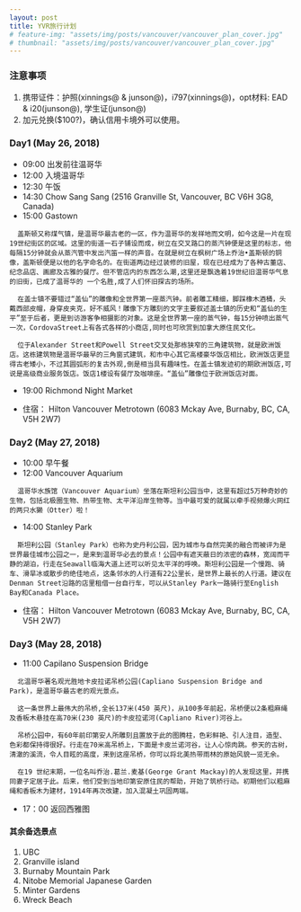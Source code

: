 ```yaml
---
layout: post
title: YVR旅行计划
# feature-img: "assets/img/posts/vancouver/vancouver_plan_cover.jpg"
# thumbnail: "assets/img/posts/vancouver/vancouver_plan_cover.jpg"
---
```


### 注意事项
1. 携带证件：护照(xinnings@ & junson@)，i797(xinnings@)，opt材料: EAD & i20(junson@), 学生证(junson@)
2. 加元兑换($100?)，确认信用卡境外可以使用。

### Day1 (May 26, 2018)
* 09:00 出发前往温哥华
* 12:00 入境温哥华
* 12:30 午饭
* 14:30 Chow Sang Sang (2516 Granville St, Vancouver, BC V6H 3G8, Canada)
* 15:00 Gastown
```
  盖斯顿又称煤气镇，是温哥华最古老的一区，作为温哥华的发祥地而文明，如今这是一片在现19世纪街区的区域。这里的街道一石子铺设而成，树立在交叉路口的蒸汽钟便是这里的标志，他每隔15分钟就会从蒸汽管中发出汽笛一样的声音。在就是树立在枫树广场上乔治•盖斯顿的铜像，盖斯顿便是以他的名字命名的。在街道两边经过装修的旧屋，现在已经成为了各种古董店、纪念品店、画廊及古雅的餐厅。但不管店内的东西怎么潮,这里还是飘逸着19世纪旧温哥华气息的旧街，已成了温哥华的 一个名胜,成了人们怀旧探古的场所。 

  在盖士镇不要错过“盖仙”的雕像和全世界第一座蒸汽钟。前者雕工精细，脚踩橡木酒桶，头戴西部皮帽，身穿皮夹克，好不威风！雕像下方雕刻的文字主要叙述盖士镇的历史和“盖仙的生平”至于后者，更是到访游客争相摄影的对象。这是全世界第一座的蒸气钟，每15分钟喷出蒸气一次，CordovaStreet上有各式各样的小商店,同时也可欣赏到加拿大原住民文化。 

  位于Alexander Street和Powell Street交叉处那栋狭窄的三角建筑物，就是欧洲饭店。这栋建筑物是温哥华最早的三角窗式建筑，和市中心其它高楼豪华饭店相比，欧洲饭店更显得古老矮小，不过其圆弧形的复古外观,倒是相当具有趣味性。在盖士镇发迹初的期欧洲饭店,可说是高级商业服务饭店。饭店1楼设有餐厅及咖啡座。“盖仙”雕像位于欧洲饭店对面。
```
* 19:00 Richmond Night Market

* 住宿： Hilton Vancouver Metrotown (6083 Mckay Ave, Burnaby, BC, CA, V5H 2W7)

### Day2 (May 27, 2018)
* 10:00 早午餐
* 12:00 Vancouver Aquarium 
```
  温哥华水族馆（Vancouver Aquarium）坐落在斯坦利公园当中，这里有超过5万种奇妙的生物，包括北极圈生物、热带生物、太平洋沿岸生物等。当中最可爱的就属以牵手视频爆火网红的两只水獭（Otter）啦！
```
* 14:00 Stanley Park
```
  斯坦利公园（Stanley Park）也称为史丹利公园，因为城市与自然完美的融合而被评为是世界最佳城市公园之一，是来到温哥华必去的景点！公园中有遮天蔽日的浓密的森林，宽阔而平静的湖泊，行走在Seawall临海大道上还可以听见太平洋的呼唤。斯坦利公园是一个慢跑、骑车、滑旱冰或散步的绝佳地点，这条邻水的人行道有22公里长，是世界上最长的人行道。建议在Denman Street沿路的店里租借一台自行车，可以从Stanley Park一路骑行至English Bay和Canada Place。
```
* 住宿： Hilton Vancouver Metrotown (6083 Mckay Ave, Burnaby, BC, CA, V5H 2W7)

### Day3 (May 28, 2018)
* 11:00 Capilano Suspension Bridge
```
  北温哥华著名观光胜地卡皮拉诺吊桥公园(Capliano Suspension Bridge and Park)，是温哥华最古老的观光景点。 

  这一条世界上最伟大的吊桥,全长137米(450 英尺)，从100多年前起，吊桥便以2条粗麻绳及香板木悬挂在高70米(230 英尺)的卡皮拉诺河(Capliano River)河谷上。 

  吊桥公园中，有60年前印第安人所雕刻且置放于此的图腾柱，色彩鲜艳、引人注目，造型、色彩都保持得很好。行走在70米高吊桥上，下面是卡皮兰诺河谷，让人心惊肉跳。参天的古树，清澈的溪流，令人目眩的高度，来到这座吊桥，你可以将北美热带雨林的原始风貌一览无余。 

  在19 世纪末期，一位名叫乔治.葛兰.麦基(George Grant Mackay)的人发现这里，并携同妻子定居于此。后来，他们受到当地印第安原住民的帮助，开始了筑桥行动。初期他们以粗麻绳和香板木为建材，1914年再次改建，加入混凝土巩固两端。
```
* 17：00 返回西雅图


#### 其余备选景点
1. UBC
2. Granville island
3. Burnaby Mountain Park
4. Nitobe Memorial Japanese Garden
5. Minter Gardens
6. Wreck Beach
